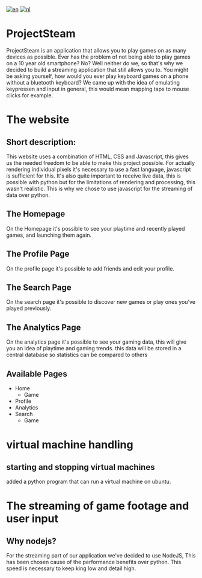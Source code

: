 [![en](https://img.shields.io/badge/lang-en-red.svg)](https://github.com/CharliVanNood/ProjectSteam/blob/master/README.md)
[![nl](https://img.shields.io/badge/lang-nl-green.svg)](https://github.com/CharliVanNood/ProjectSteam/blob/master/README.nl.md)

# ProjectSteam
ProjectSteam is an application that allows you to play games on as many devices as possible.
Ever has the problem of not being able to play games on a 10 year old smartphone? No?
Well neither do we, so that's why we decided to build a streaming application that still allows you to.
You might be asking yourself, how would you ever play keyboard games on a phone without a bluetooth keyboard?
We came up with the idea of emulating keypressen and input in general, this would mean mapping taps to mouse clicks for example.

# The website
## Short description:
This website uses a combination of HTML, CSS and Javascript, this gives us the needed freedom to be able to make this project possible.
For actually rendering individual pixels it's necessary to use a fast language, javascript is sufficient for this.
It's also quite important to receive live data, this is possible with python but for the limitations of rendering and processing, this wasn't realistic.
This is why we chose to use javascript for the streaming of data over python.

## The Homepage
On the Homepage it's possible to see your playtime and recently played games, and launching them again.

## The Profile Page
On the profile page it's possible to add friends and edit your profile.

## The Search Page
On the search page it's possible to discover new games or play ones you've played previously.

## The Analytics Page
On the analytics page it's possible to see your gaming data, this will give you an idea of playtime and gaming trends. this data will be stored in a central database so statistics can be compared to others

## Available Pages
- Home
    - Game
- Profile
- Analytics
- Search
    - Game

# virtual machine handling
## starting and stopping virtual machines
added a python program that can run a virtual machine on ubuntu.


# The streaming of game footage and user input
## Why nodejs?
For the streaming part of our application we've decided to use NodeJS, This has been chosen cause of the performance benefits over python.
This speed is necessary to keep king low and detail high.  
